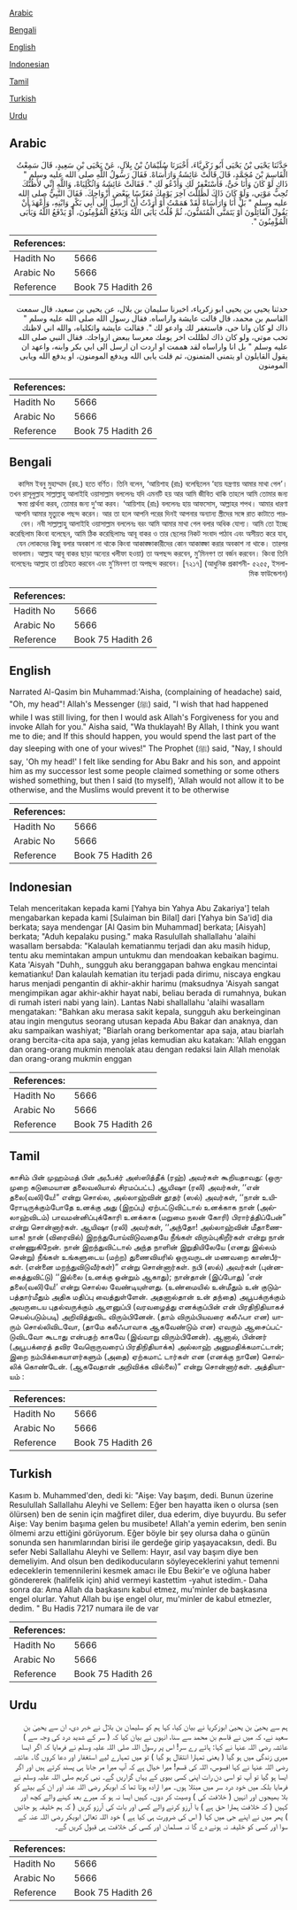 [Arabic](#arabic)

[Bengali](#bengali)

[English](#english)

[Indonesian](#indonesian)

[Tamil](#tamil)

[Turkish](#turkish)

[Urdu](#urdu)

## Arabic


<div dir="rtl" lang="ar" style={{fontSize:'larger',backgroundColor:'#f8f9fa',padding:20}}>
حَدَّثَنَا يَحْيَى بْنُ يَحْيَى أَبُو زَكَرِيَّاءَ، أَخْبَرَنَا سُلَيْمَانُ بْنُ بِلاَلٍ، عَنْ يَحْيَى بْنِ سَعِيدٍ، قَالَ سَمِعْتُ الْقَاسِمَ بْنَ مُحَمَّدٍ، قَالَ قَالَتْ عَائِشَةُ وَارَأْسَاهْ‏.‏ فَقَالَ رَسُولُ اللَّهِ صلى الله عليه وسلم ‏"‏ ذَاكِ لَوْ كَانَ وَأَنَا حَىٌّ، فَأَسْتَغْفِرُ لَكِ وَأَدْعُو لَكِ ‏"‏‏.‏ فَقَالَتْ عَائِشَةُ وَاثُكْلِيَاهْ، وَاللَّهِ إِنِّي لأَظُنُّكَ تُحِبُّ مَوْتِي، وَلَوْ كَانَ ذَاكَ لَظَلِلْتَ آخِرَ يَوْمِكَ مُعَرِّسًا بِبَعْضِ أَزْوَاجِكَ‏.‏ فَقَالَ النَّبِيُّ صلى الله عليه وسلم ‏"‏ بَلْ أَنَا وَارَأْسَاهْ لَقَدْ هَمَمْتُ أَوْ أَرَدْتُ أَنْ أُرْسِلَ إِلَى أَبِي بَكْرٍ وَابْنِهِ، وَأَعْهَدَ أَنْ يَقُولَ الْقَائِلُونَ أَوْ يَتَمَنَّى الْمُتَمَنُّونَ، ثُمَّ قُلْتُ يَأْبَى اللَّهُ وَيَدْفَعُ الْمُؤْمِنُونَ، أَوْ يَدْفَعُ اللَّهُ وَيَأْبَى الْمُؤْمِنُونَ ‏"‏‏.‏
</div>
<div style={{backgroundColor:'#f8f9fa',padding:20, marginBottom: 10}}><table> <thead> <tr> <th>References:</th> <th></th> </tr> </thead> <tbody><tr><td>Hadith No</td><td>5666</td></tr><tr><td>Arabic No</td><td>5666</td></tr><tr><td>Reference</td><td>Book 75 Hadith 26</td></tr></tbody></table></div>


<div dir="rtl" lang="ar" style={{fontSize:'larger',backgroundColor:'#f8f9fa',padding:20}}>
حدثنا يحيى بن يحيى ابو زكرياء، اخبرنا سليمان بن بلال، عن يحيى بن سعيد، قال سمعت القاسم بن محمد، قال قالت عايشة واراساه. فقال رسول الله صلى الله عليه وسلم " ذاك لو كان وانا حى، فاستغفر لك وادعو لك ". فقالت عايشة واثكلياه، والله اني لاظنك تحب موتي، ولو كان ذاك لظللت اخر يومك معرسا ببعض ازواجك. فقال النبي صلى الله عليه وسلم " بل انا واراساه لقد هممت او اردت ان ارسل الى ابي بكر وابنه، واعهد ان يقول القايلون او يتمنى المتمنون، ثم قلت يابى الله ويدفع المومنون، او يدفع الله ويابى المومنون
</div>
<div style={{backgroundColor:'#f8f9fa',padding:20, marginBottom: 10}}><table> <thead> <tr> <th>References:</th> <th></th> </tr> </thead> <tbody><tr><td>Hadith No</td><td>5666</td></tr><tr><td>Arabic No</td><td>5666</td></tr><tr><td>Reference</td><td>Book 75 Hadith 26</td></tr></tbody></table></div>

## Bengali


<div dir="rtl" lang="bn" style={{fontSize:'larger',backgroundColor:'#f8f9fa',padding:20}}>
কাসিম ইবনু মুহাম্মাদ (রহ.) হতে বর্ণিত। তিনি বলেন, ‘আয়িশাহ (রাঃ) বলেছিলেন ‘হায় যন্ত্রণায় আমার মাথা গেল’। তখন রাসূলুল্লাহ সাল্লাল্লাহু আলাইহি ওয়াসাল্লাম বললেনঃ যদি এমনটি হয় আর আমি জীবিত থাকি তাহলে আমি তোমার জন্য ক্ষমা প্রার্থনা করব, তোমার জন্য দু‘আ করব। ‘আয়িশাহ (রাঃ) বললেনঃ হায় আফসোস, আল্লাহর শপথ। আমার ধারণা আপনি আমার মৃত্যুকে পছন্দ করেন। আর তা হলে আপনি পরের দিনই আপনার অন্যান্য স্ত্রীদের সঙ্গে রাত কাটাতে পারবেন। নবী সাল্লাল্লাহু আলাইহি ওয়াসাল্লাম বললেনঃ বরং আমি আমার মাথা গেল বলার অধিক যোগ্য। আমি তো ইচ্ছে করেছিলাম কিংবা বলেছেন, আমি ঠিক করেছিলামঃ আবূ বাকর ও তার ছেলের নিকট সংবাদ পাঠাব এবং অসীয়ত করে যাব, যেন লোকদের কিছু বলার অবকাশ না থাকে কিংবা আকাঙ্ক্ষাকারীদের কোন আকাঙ্ক্ষা করার অবকাশ না থাকে। তারপর ভাবলাম। আল্লাহ আবূ বাকর ছাড়া অন্যের খলীফা হওয়া) তা অপছন্দ করবেন, মু’মিনগণ তা বর্জন করবেন। কিংবা তিনি বলেছেনঃ আল্লাহ তা প্রতিহত করবেন এবং মু’মিনগণ তা অপছন্দ করবেন। [৭২১৭] (আধুনিক প্রকাশনী- ৫২৫৫, ইসলামিক ফাউন্ডেশন)
</div>
<div style={{backgroundColor:'#f8f9fa',padding:20, marginBottom: 10}}><table> <thead> <tr> <th>References:</th> <th></th> </tr> </thead> <tbody><tr><td>Hadith No</td><td>5666</td></tr><tr><td>Arabic No</td><td>5666</td></tr><tr><td>Reference</td><td>Book 75 Hadith 26</td></tr></tbody></table></div>

## English


<div dir="ltr" lang="en" style={{fontSize:'larger',backgroundColor:'#f8f9fa',padding:20}}>
Narrated Al-Qasim bin Muhammad:'Aisha, (complaining of headache) said, "Oh, my head"! Allah's Messenger (ﷺ) said, "I wish that had happened while I was still living, for then I would ask Allah's Forgiveness for you and invoke Allah for you." Aisha said, "Wa thuklayah! By Allah, I think you want me to die; and If this should happen, you would spend the last part of the day sleeping with one of your wives!" The Prophet (ﷺ) said, "Nay, I should say, 'Oh my head!' I felt like sending for Abu Bakr and his son, and appoint him as my successor lest some people claimed something or some others wished something, but then I said (to myself), 'Allah would not allow it to be otherwise, and the Muslims would prevent it to be otherwise
</div>
<div style={{backgroundColor:'#f8f9fa',padding:20, marginBottom: 10}}><table> <thead> <tr> <th>References:</th> <th></th> </tr> </thead> <tbody><tr><td>Hadith No</td><td>5666</td></tr><tr><td>Arabic No</td><td>5666</td></tr><tr><td>Reference</td><td>Book 75 Hadith 26</td></tr></tbody></table></div>

## Indonesian


<div dir="ltr" lang="id" style={{fontSize:'larger',backgroundColor:'#f8f9fa',padding:20}}>
Telah menceritakan kepada kami [Yahya bin Yahya Abu Zakariya'] telah mengabarkan kepada kami [Sulaiman bin Bilal] dari [Yahya bin Sa'id] dia berkata; saya mendengar [Al Qasim bin Muhammad] berkata; [Aisyah] berkata; "Aduh kepalaku pusing." maka Rasulullah shallallahu 'alaihi wasallam bersabda: "Kalaulah kematianmu terjadi dan aku masih hidup, tentu aku memintakan ampun untukmu dan mendoakan kebaikan bagimu. Kata 'Aisyah "Duhh,, sungguh aku beranggapan bahwa engkau mencintai kematianku! Dan kalaulah kematian itu terjadi pada dirimu, niscaya engkau harus menjadi pengantin di akhir-akhir harimu (maksudnya 'Aisyah sangat mengimpikan agar akhir-akhir hayat nabi, beliau berada di rumahnya, bukan di rumah isteri nabi yang lain). Lantas Nabi shallallahu 'alaihi wasallam mengatakan: "Bahkan aku merasa sakit kepala, sungguh aku berkeinginan atau ingin mengutus seorang utusan kepada Abu Bakar dan anaknya, dan aku sampaikan washiyat; "Biarlah orang berkomentar apa saja, atau biarlah orang bercita-cita apa saja, yang jelas kemudian aku katakan: 'Allah enggan dan orang-orang mukmin menolak atau dengan redaksi lain Allah menolak dan orang-orang mukmin enggan
</div>
<div style={{backgroundColor:'#f8f9fa',padding:20, marginBottom: 10}}><table> <thead> <tr> <th>References:</th> <th></th> </tr> </thead> <tbody><tr><td>Hadith No</td><td>5666</td></tr><tr><td>Arabic No</td><td>5666</td></tr><tr><td>Reference</td><td>Book 75 Hadith 26</td></tr></tbody></table></div>

## Tamil


<div dir="ltr" lang="ta" style={{fontSize:'larger',backgroundColor:'#f8f9fa',padding:20}}>
காசிம் பின் முஹம்மத் பின் அபீபக்ர் அஸ்ஸித்தீக் (ரஹ்) அவர்கள் கூறியதாவது: (ஒருமுறை கடுமையான தலைவலியால் சிரமப்பட்ட) ஆயிஷா (ரலி) அவர்கள், ‘‘என் தலை(வலி)யே!” என்று சொல்ல, அல்லாஹ்வின் தூதர் (ஸல்) அவர்கள், ‘‘நான் உயிரோடிருக்கும்போதே உனக்கு அது (இறப்பு) ஏற்பட்டுவிட்டால் உனக்காக நான் (அல்லாஹ்விடம்) பாவமன்னிப்புக்கோரி உனக்காக (மறுமை நலன் கோரி) பிரார்த்திப்பேன்” என்று சொன்னார்கள். ஆயிஷா (ரலி) அவர்கள், ‘‘அந்தோ! அல்லாஹ்வின் மீதாணையாக! நான் (விரைவில்) இறந்துபோய்விடுவதையே நீங்கள் விரும்புகிறீர்கள் என்று நான் எண்ணுகிறேன். நான் இறந்துவிட்டால் அந்த நாளின் இறுதியிலேயே (எனது இல்லம் சென்று) நீங்கள் உங்களுடைய (மற்ற) துணைவியரில் ஒருவருடன் மணவறை காண்பீர்கள். (என்னை மறந்துவிடுவீர்கள்)” என்று சொன்னார்கள். நபி (ஸல்) அவர்கள் (புன்னகைத்துவிட்டு) ‘‘இல்லை (உனக்கு ஒன்றும் ஆகாது); நான்தான் (இப்போது) ‘என் தலை(வலி)யே!’ என்று சொல்ல வேண்டியுள்ளது. (உண்மையில் உன்மீதும் உன் குடும்பத்தார்மீதும் அதிக மதிப்பு வைத்துள்ளேன். அதனால்தான் உன் தந்தை) அபூபக்ருக்கும் அவருடைய புதல்வருக்கும் ஆளனுப்பி (வரவழைத்து எனக்குப்பின் என் பிரதிநிதியாகச் செயல்படும்படி) அறிவித்துவிட விரும்பினேன். (தாம் விரும்பியவரை கலீஃபா என) யாரும் சொல்லிவிடவோ, (தாமே கலீஃபாவாக ஆகவேண்டும் என) எவரும் ஆசைப்பட்டுவிடவோ கூடாது என்பதற் காகவே (இவ்வாறு விரும்பினேன்). ஆனால், பின்னர் (அபூபக்ரைத் தவிர வேறொருவரைப் பிரதிநிதியாக்க) அல்லாஹ் அனுமதிக்கமாட்டான்; இறை நம்பிக்கையாளர்களும் (அதை) ஏற்கமாட் டார்கள் என (எனக்கு நானே) சொல்லிக் கொண்டேன். (ஆகவேதான் அறிவிக்க வில்லை)” என்று சொன்னார்கள். அத்தியாயம் :
</div>
<div style={{backgroundColor:'#f8f9fa',padding:20, marginBottom: 10}}><table> <thead> <tr> <th>References:</th> <th></th> </tr> </thead> <tbody><tr><td>Hadith No</td><td>5666</td></tr><tr><td>Arabic No</td><td>5666</td></tr><tr><td>Reference</td><td>Book 75 Hadith 26</td></tr></tbody></table></div>

## Turkish


<div dir="ltr" lang="tr" style={{fontSize:'larger',backgroundColor:'#f8f9fa',padding:20}}>
Kasım b. Muhammed'den, dedi ki: "Aişe: Vay başım, dedi. Bunun üzerine Resulullah Sallallahu Aleyhi ve Sellem: Eğer ben hayatta iken o olursa (sen ölürsen) ben de senin için mağfiret diler, dua ederim, diye buyurdu. Bu sefer Aişe: Vay benim başıma gelen bu musibete! Allah'a yemin ederim, ben senin ölmemi arzu ettiğini görüyorum. Eğer böyle bir şey olursa daha o günün sonunda sen hanımlarından birisi ile gerdeğe girip yaşayacaksın, dedi. Bu sefer Nebi Sallallahu Aleyhi ve Sellem: Hayır, asıl vay başım diye ben demeliyim. And olsun ben dedikoducuların söyleyeceklerini yahut temenni edeceklerin temennilerini kesmek amacı ile Ebu Bekir'e ve oğluna haber göndererek (halifelik için) ahid vermeyi kastettim -yahut istedim.- Daha sonra da: Ama Allah da başkasını kabul etmez, mu'minler de başkasına engel olurlar. Yahut Allah bu işe engel olur, mu'minler de kabul etmezler, dedim. " Bu Hadis 7217 numara ile de var
</div>
<div style={{backgroundColor:'#f8f9fa',padding:20, marginBottom: 10}}><table> <thead> <tr> <th>References:</th> <th></th> </tr> </thead> <tbody><tr><td>Hadith No</td><td>5666</td></tr><tr><td>Arabic No</td><td>5666</td></tr><tr><td>Reference</td><td>Book 75 Hadith 26</td></tr></tbody></table></div>

## Urdu


<div dir="rtl" lang="ur" style={{fontSize:'larger',backgroundColor:'#f8f9fa',padding:20}}>
ہم سے یحییٰ بن یحییٰ ابوزکریا نے بیان کیا، کہا ہم کو سلیمان بن بلال نے خبر دی، ان سے یحییٰ بن سعید نے، کہ میں نے قاسم بن محمد سے سنا، انہوں نے بیان کیا کہ ( سر کے شدید درد کی وجہ سے ) عائشہ رضی اللہ عنہا نے کہا: ہائے رے سر! اس پر رسول اللہ صلی اللہ علیہ وسلم نے فرمایا کہ اگر ایسا میری زندگی میں ہو گیا ( یعنی تمہارا انتقال ہو گیا ) تو میں تمہارے لیے استغفار اور دعا کروں گا۔ عائشہ رضی اللہ عنہا نے کہا افسوس، اللہ کی قسم! میرا خیال ہے کہ آپ میرا مر جانا ہی پسند کرتے ہیں اور اگر ایسا ہو گیا تو آپ تو اسی دن رات اپنی کسی بیوی کے یہاں گزاریں گے۔ نبی کریم صلی اللہ علیہ وسلم نے فرمایا بلکہ میں خود درد سر میں مبتلا ہوں۔ میرا ارادہ ہوتا تھا کہ ابوبکر رضی اللہ عنہ اور ان کے بیٹے کو بلا بھیجوں اور انہیں ( خلافت کی ) وصیت کر دوں۔ کہیں ایسا نہ ہو کہ میرے بعد کہنے والے کچھ اور کہیں ( کہ خلافت ہمارا حق ہے ) یا آرزو کرنے والے کسی اور بات کی آرزو کریں ( کہ ہم خلیفہ ہو جائیں ) پھر میں نے اپنے جی میں کہا ( اس کی ضرورت ہی کیا ہے ) خود اللہ تعالیٰ ابوبکر رضی اللہ عنہ کے سوا اور کسی کو خلیفہ نہ ہونے دے گا نہ مسلمان اور کسی کی خلافت ہی قبول کریں گے۔
</div>
<div style={{backgroundColor:'#f8f9fa',padding:20, marginBottom: 10}}><table> <thead> <tr> <th>References:</th> <th></th> </tr> </thead> <tbody><tr><td>Hadith No</td><td>5666</td></tr><tr><td>Arabic No</td><td>5666</td></tr><tr><td>Reference</td><td>Book 75 Hadith 26</td></tr></tbody></table></div>